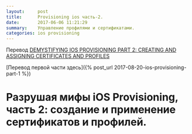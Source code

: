 ```yaml
---
layout:     post
title:      Provisioning ios часть-2.
date:       2017-06-06 11:21:29
summary:    Управление профилями и сертификатами.
categories: ios provisioning
---
```


Перевод [DEMYSTIFYING IOS PROVISIONING PART 2: CREATING AND ASSIGNING CERTIFICATES AND PROFILES](http://martiancraft.com/blog/2017/07/demystifying-provisioning-part2/)

[Перевод первой части здесь]({% post_url 2017-08-20-ios-provisioning-part-1 %})

Разрушая мифы iOS Provisioning, часть 2: создание и применение сертификатов и профилей.
==================



